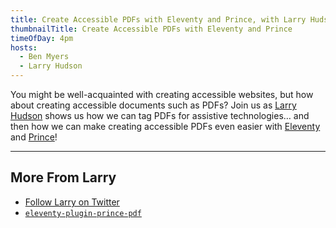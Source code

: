 ```yaml
---
title: Create Accessible PDFs with Eleventy and Prince, with Larry Hudson
thumbnailTitle: Create Accessible PDFs with Eleventy and Prince
timeOfDay: 4pm
hosts:
  - Ben Myers
  - Larry Hudson
---
```


You might be well-acquainted with creating accessible websites, but how about creating accessible documents such as <abbr>PDFs</abbr>? Join us as [Larry Hudson](https://twitter.com/larryhudsondev) shows us how we can tag <abbr>PDFs</abbr> for assistive technologies… and then how we can make creating accessible <abbr>PDFs</abbr> even easier with [Eleventy](https://11ty.dev) and [Prince](https://www.princexml.com/)!

---

## More From Larry

- [Follow Larry on Twitter](https://twitter.com/larryhudsondev)
- [`eleventy-plugin-prince-pdf`](https://github.com/larryhudson/eleventy-plugin-prince-pdf)